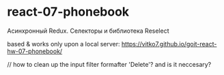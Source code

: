# react-07-phonebook

Асинхронный Redux. Селекторы и библиотека Reselect

based & works only upon a local server:
https://vitko7.github.io/goit-react-hw-07-phonebook/

// how to clean up the input filter formafter 'Delete'? and is it neccesary?
